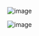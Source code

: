 ![image](https://user-images.githubusercontent.com/53437442/158196921-6c9224a4-5cc6-4159-abf0-459987e2a7a8.png)


![image](https://user-images.githubusercontent.com/53437442/158207569-fb2c9103-8015-4222-82a0-ec1951b432f7.png)

